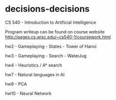 # decisions-decisions
CS 540 - Introduction to Artificial Intelligence

Program writeup can be found on course website
http://pages.cs.wisc.edu/~cs540-1/coursework.html

hw2 - Gameplaying - States - Tower of Hanoi

hw3 - Gameplaying - Search - WaterJug

hw4 - Heuristics / A* search

hw7 - Natural languages in AI

hw9 - PCA

hw10 - Neural Network

